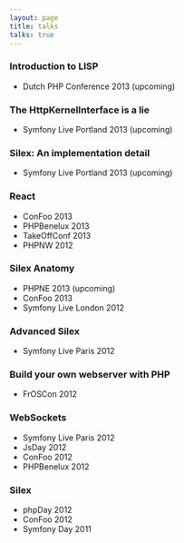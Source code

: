 ```yaml
---
layout: page
title: talks
talks: true
---
```


### Introduction to LISP

* Dutch PHP Conference 2013 (upcoming)

### The HttpKernelInterface is a lie

* Symfony Live Portland 2013 (upcoming)

### Silex: An implementation detail

* Symfony Live Portland 2013 (upcoming)

### React

* ConFoo 2013
* PHPBenelux 2013
* TakeOffConf 2013
* PHPNW 2012

### Silex Anatomy

* PHPNE 2013 (upcoming)
* ConFoo 2013
* Symfony Live London 2012

### Advanced Silex

* Symfony Live Paris 2012

### Build your own webserver with PHP

* FrOSCon 2012

### WebSockets

* Symfony Live Paris 2012
* JsDay 2012
* ConFoo 2012
* PHPBenelux 2012

### Silex

* phpDay 2012
* ConFoo 2012
* Symfony Day 2011
